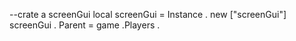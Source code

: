 --crate a screenGui
local screenGui = Instance . new ["screenGui"]
screenGui . Parent =
game .Players .




















